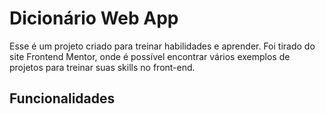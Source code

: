 # Dicionário Web App

Esse é um projeto criado para treinar habilidades e aprender. Foi tirado do site Frontend Mentor, onde é possível encontrar vários exemplos de projetos para treinar suas skills no front-end.

## Funcionalidades

